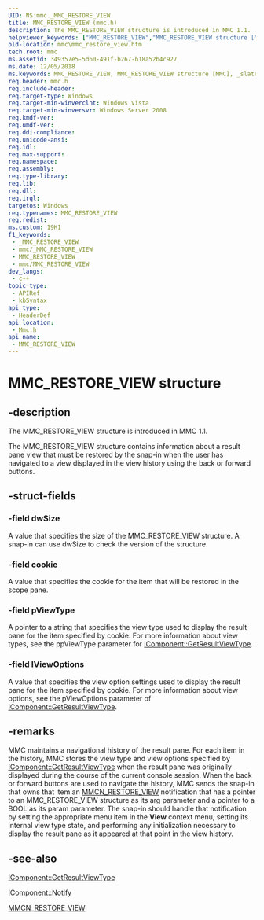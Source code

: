 ```yaml
---
UID: NS:mmc._MMC_RESTORE_VIEW
title: MMC_RESTORE_VIEW (mmc.h)
description: The MMC_RESTORE_VIEW structure is introduced in MMC 1.1.
helpviewer_keywords: ["MMC_RESTORE_VIEW","MMC_RESTORE_VIEW structure [MMC]","_slate_mmc_restore_view","mmc.mmc_restore_view","mmc/MMC_RESTORE_VIEW"]
old-location: mmc\mmc_restore_view.htm
tech.root: mmc
ms.assetid: 349357e5-5d60-491f-b267-b18a52b4c927
ms.date: 12/05/2018
ms.keywords: MMC_RESTORE_VIEW, MMC_RESTORE_VIEW structure [MMC], _slate_mmc_restore_view, mmc.mmc_restore_view, mmc/MMC_RESTORE_VIEW
req.header: mmc.h
req.include-header: 
req.target-type: Windows
req.target-min-winverclnt: Windows Vista
req.target-min-winversvr: Windows Server 2008
req.kmdf-ver: 
req.umdf-ver: 
req.ddi-compliance: 
req.unicode-ansi: 
req.idl: 
req.max-support: 
req.namespace: 
req.assembly: 
req.type-library: 
req.lib: 
req.dll: 
req.irql: 
targetos: Windows
req.typenames: MMC_RESTORE_VIEW
req.redist: 
ms.custom: 19H1
f1_keywords:
 - _MMC_RESTORE_VIEW
 - mmc/_MMC_RESTORE_VIEW
 - MMC_RESTORE_VIEW
 - mmc/MMC_RESTORE_VIEW
dev_langs:
 - c++
topic_type:
 - APIRef
 - kbSyntax
api_type:
 - HeaderDef
api_location:
 - Mmc.h
api_name:
 - MMC_RESTORE_VIEW
---
```


# MMC_RESTORE_VIEW structure


## -description

The 
MMC_RESTORE_VIEW structure is introduced in MMC 1.1.

The 
MMC_RESTORE_VIEW structure contains information about a result pane view that must be restored by the snap-in when the user has navigated to a view displayed in the view history using the back or forward buttons.

## -struct-fields

### -field dwSize

A value that specifies the size of the 
MMC_RESTORE_VIEW structure. A snap-in can use dwSize to check the version of the structure.

### -field cookie

A value that specifies the cookie for the item that will be restored in the scope pane.

### -field pViewType

A pointer to a string that specifies the view type used to display the result pane for the item specified by cookie. For more information about view types, see the ppViewType parameter for 
<a href="https://docs.microsoft.com/windows/desktop/api/mmc/nf-mmc-icomponent-getresultviewtype">IComponent::GetResultViewType</a>.

### -field lViewOptions

A value that specifies the view option settings used to display the result pane for the item specified by cookie. For more information about view options, see the pViewOptions parameter of <a href="https://docs.microsoft.com/windows/desktop/api/mmc/nf-mmc-icomponent-getresultviewtype">IComponent::GetResultViewType</a>.

## -remarks

MMC maintains a navigational history of the result pane. For each item in the history, MMC stores the view type and view options specified by <a href="https://docs.microsoft.com/windows/desktop/api/mmc/nf-mmc-icomponent-getresultviewtype">IComponent::GetResultViewType</a> when the result pane was originally displayed during the course of the current console session. When the back or forward buttons are used to navigate the history, MMC sends the snap-in that owns that item an 
<a href="https://docs.microsoft.com/previous-versions/windows/desktop/mmc/mmcn-restore-view">MMCN_RESTORE_VIEW</a> notification that has a pointer to an 
MMC_RESTORE_VIEW structure as its arg parameter and a pointer to a BOOL as its param parameter. The snap-in should handle that notification by setting the appropriate menu item in the 
<b>View</b> context menu, setting its internal view type state, and performing any initialization necessary to display the result pane as it appeared at that point in the view history.

## -see-also

<a href="https://docs.microsoft.com/windows/desktop/api/mmc/nf-mmc-icomponent-getresultviewtype">IComponent::GetResultViewType</a>



<a href="https://docs.microsoft.com/windows/desktop/api/mmc/nf-mmc-icomponent-notify">IComponent::Notify</a>



<a href="https://docs.microsoft.com/previous-versions/windows/desktop/mmc/mmcn-restore-view">MMCN_RESTORE_VIEW</a>

